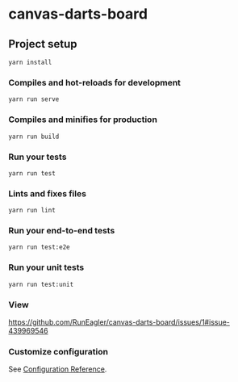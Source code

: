 # canvas-darts-board

## Project setup
```
yarn install
```

### Compiles and hot-reloads for development
```
yarn run serve
```

### Compiles and minifies for production
```
yarn run build
```

### Run your tests
```
yarn run test
```

### Lints and fixes files
```
yarn run lint
```

### Run your end-to-end tests
```
yarn run test:e2e
```

### Run your unit tests
```
yarn run test:unit
```

### View

https://github.com/RunEagler/canvas-darts-board/issues/1#issue-439969546

### Customize configuration
See [Configuration Reference](https://cli.vuejs.org/config/).

